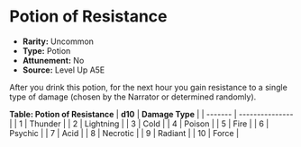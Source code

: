 
# Potion of Resistance

* **Rarity:** Uncommon
* **Type:** Potion
* **Attunement:** No
* **Source:** Level Up A5E


After you drink this potion, for the next hour you gain resistance to a single type of damage (chosen by the Narrator or determined randomly).

__**Table: Potion of Resistance**__
| **d10** | **Damage Type** |
| ------- | --------------- |
| 1       | Thunder         |
| 2       | Lightning       |
| 3       | Cold            |
| 4       | Poison          |
| 5       | Fire            |
| 6       | Psychic         |
| 7       | Acid            |
| 8       | Necrotic        |
| 9       | Radiant         |
| 10      | Force           |
